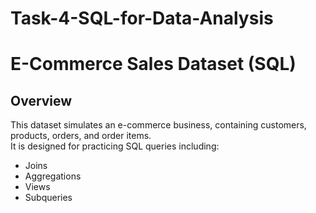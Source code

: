 # Task-4-SQL-for-Data-Analysis

# E-Commerce Sales Dataset (SQL)

## Overview
This dataset simulates an e-commerce business, containing customers, products, orders, and order items.  
It is designed for practicing SQL queries including:
- Joins
- Aggregations
- Views
- Subqueries
